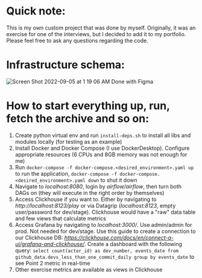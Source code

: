 # Quick note:
This is my own custom project that was done by myself. Originally, it was an exercise for one of the interviews, but I decided to add it to my portfolio. Please feel free to ask any questions regarding the code.

# Infrastructure schema: 

![Screen Shot 2022-09-05 at 1 19 06 AM](https://user-images.githubusercontent.com/49573287/188335583-495f8749-a1e9-424f-b0d4-7bd9e9d34fd9.png)
Done with Figma

# How to start everything up, run, fetch the archive and so on:

1. Create python virtual env and run `install-deps.sh` to install all libs and modules locally (for testing as an example)
2. Install Docker and Docker Compose (I use DockerDesktop). Configure appropriate resources (6 CPUs and 8GB memory was not enough for me)
3. Run `docker-compose -f docker-compose.<desired_environment>.yaml up` to run the application, `docker-compose -f docker-compose.<desired_environment>.yaml down` to shut it down
4. Navigate to *localhost:8080*, login by *airflow/airflow*, then turn both DAGs on (they will execute in the right order by themselves)
5. Access Clickhouse if you want to. Either by navigating to *http://localhost:8123/play* or via Datagrip (*localhost:8123*, empty user/password for dev/stage). Clickhouse would have a "raw" data table and few views that calculate metrics
6. Access Grafana by navigating to *localhost:3000/*. Use admin/admin for prod. Not needed for dev/stage. Use this guide to create a connection to our Clickhouse DB: _https://clickhouse.com/docs/en/connect-a-ui/grafana-and-clickhouse/_. Create a dashboard with the following query:
`select count(actor_id) as dev_number, events_date from github_data.devs_less_than_one_commit_daily
group by events_date` to see Point 2 metric in real-time
7. Other exercise metrics are available as views in Clickhouse


